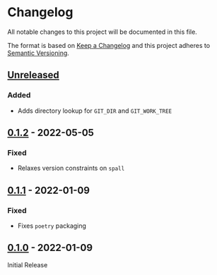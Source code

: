 Changelog
=========
All notable changes to this project will be documented in this file.

The format is based on [Keep a Changelog](http://keepachangelog.com/en/1.0.0/)
and this project adheres to [Semantic Versioning](http://semver.org/spec/v2.0.0.html).

[Unreleased](https://github.com/jshwi/gitspy/compare/v0.1.2...HEAD)
------------------------------------------------------------------------
### Added
- Adds directory lookup for `GIT_DIR` and `GIT_WORK_TREE`

[0.1.2](https://github.com/jshwi/gitspy/releases/tag/v0.1.2) - 2022-05-05
------------------------------------------------------------------------
### Fixed
- Relaxes version constraints on `spall`

[0.1.1](https://github.com/jshwi/gitspy/releases/tag/v0.1.1) - 2022-01-09
------------------------------------------------------------------------
### Fixed
- Fixes `poetry` packaging

[0.1.0](https://github.com/jshwi/gitspy/releases/tag/v0.1.0) - 2022-01-09
------------------------------------------------------------------------
Initial Release
